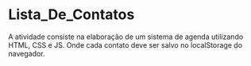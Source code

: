 # Lista_De_Contatos
A atividade consiste na elaboração de um sistema de agenda utilizando HTML, CSS e JS. Onde cada contato deve ser salvo no localStorage do navegador.
